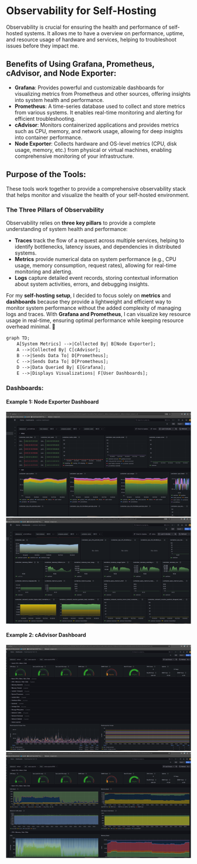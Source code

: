 # Observability for Self-Hosting

Observability is crucial for ensuring the health and performance of self-hosted systems. It allows me to have a overview on performance, uptime, and resource usage of hardware and services, helping to troubleshoot issues before they impact me.

## Benefits of Using Grafana, Prometheus, cAdvisor, and Node Exporter:

- **Grafana**: Provides powerful and customizable dashboards for visualizing metrics from Prometheus and other sources, offering insights into system health and performance.
- **Prometheus**: A time-series database used to collect and store metrics from various systems. It enables real-time monitoring and alerting for efficient troubleshooting.
- **cAdvisor**: Monitors containerized applications and provides metrics such as CPU, memory, and network usage, allowing for deep insights into container performance.
- **Node Exporter**: Collects hardware and OS-level metrics (CPU, disk usage, memory, etc.) from physical or virtual machines, enabling comprehensive monitoring of your infrastructure.

## Purpose of the Tools:
These tools work together to provide a comprehensive observability stack that helps monitor and visualize the health of your self-hosted environment.

### **The Three Pillars of Observability**  

Observability relies on **three key pillars** to provide a complete understanding of system health and performance:  

- **Traces** track the flow of a request across multiple services, helping to identify bottlenecks, latency issues, and dependencies in distributed systems.  
- **Metrics** provide numerical data on system performance (e.g., CPU usage, memory consumption, request rates), allowing for real-time monitoring and alerting.  
- **Logs** capture detailed event records, storing contextual information about system activities, errors, and debugging insights.  

For my **self-hosting setup**, I decided to focus solely on **metrics** and **dashboards** because they provide a lightweight and efficient way to monitor system performance without the added complexity of managing logs and traces. With **Grafana and Prometheus**, I can visualize key resource usage in real-time, ensuring optimal performance while keeping resource overhead minimal. 🚀  


```mermaid
graph TD;
    A[System Metrics] -->|Collected By| B[Node Exporter];
    A -->|Collected By| C[cAdvisor];
    B -->|Sends Data To| D[Prometheus];
    C -->|Sends Data To| D[Prometheus];
    D -->|Data Queried By| E[Grafana];
    E -->|Displays Visualizations| F[User Dashboards];
```

### Dashboards:

#### Example 1: Node Exporter Dashboard  
![Node Exporter Dashboard - Screenshot 1](images/Grafana-a1.png)  
![Node Exporter Dashboard - Screenshot 2](images/Grafana-a2.png)  

#### Example 2: cAdvisor Dashboard  
![cAdvisor Dashboard - Screenshot 1](images/Grafana-b1.png)  
![cAdvisor Dashboard - Screenshot 2](images/Grafana-b2.png)  



